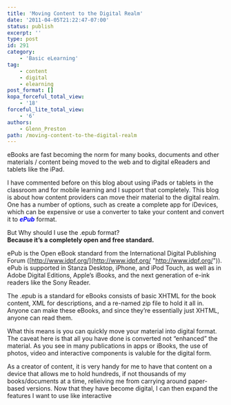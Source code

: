 ```yaml
---
title: 'Moving Content to the Digital Realm'
date: '2011-04-05T21:22:47-07:00'
status: publish
excerpt: ''
type: post
id: 291
category:
    - 'Basic eLearning'
tag:
    - content
    - digital
    - elearning
post_format: []
kopa_forceful_total_view:
    - '18'
forceful_lite_total_view:
    - '6'
authors:
    - Glenn_Preston
path: /moving-content-to-the-digital-realm
---
```

eBooks are fast becoming the norm for many books, documents and other materials / content being moved to the web and to digital eReaders and tablets like the iPad.

I have commented before on this blog about using iPads or tablets in the classroom and for mobile learning and I support that completely. This blog is about how content providers can move their material to the digital realm. One has a number of options, such as create a complete app for iDevices, which can be expensive or use a converter to take your content and convert it to <span style="color: #0000ff;">***ePub*** </span>format.

But Why should I use the .epub format?  
**Because it’s a completely open and free standard.**

ePub is the Open eBook standard from the International Digital Publishing Forum ([http://www.idpf.org/](http://www.idpf.org/ "http://www.idpf.org/")). ePub is supported in Stanza Desktop, iPhone, and iPod Touch, as well as in Adobe Digital Editions, Apple’s iBooks, and the next generation of e-ink readers like the Sony Reader.

The .epub is a standard for eBooks consists of basic XHTML for the book content, XML for descriptions, and a re-named zip file to hold it all in. Anyone can make these eBooks, and since they’re essentially just XHTML, anyone can read them.

What this means is you can quickly move your material into digital format. The caveat here is that all you have done is converted not “enhanced” the material. As you see in many publications in apps or iBooks, the use of photos, video and interactive components is valuble for the digital form.

As a creator of content, it is very handy for me to have that content on a device that allows me to hold hundreds, if not thousands of my books/documents at a time, relieiving me from carrying around paper-based versions. Now that they have become digital, I can then expand the features I want to use like interactive